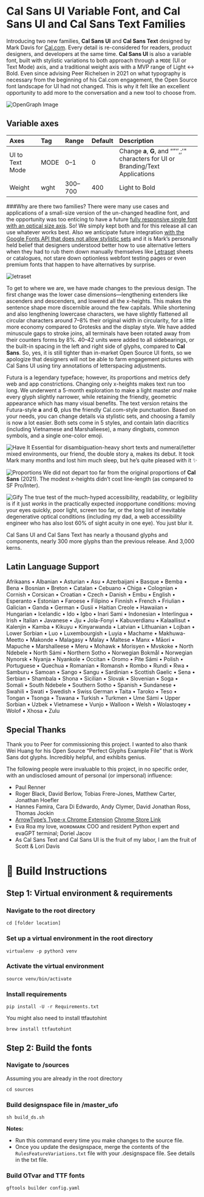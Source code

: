 # Cal Sans UI Variable Font, and Cal Sans UI and Cal Sans Text Families

Introducing two new families, **Cal Sans UI** and **Cal Sans Text** designed by Mark Davis for [Cal.com](https://refer.cal.com/davis). Every detail is re-considered for readers, product designers, and developers at the same time. **Cal Sans UI** is also a variable font, built with stylistic variations to both approach through a `MODE` (UI or Text Mode) axis, and a traditional weight axis with a MVP range of Light ↔ Bold. Even since advising Peer Richelsen in 2021 on what typography is necessary from the beginning of his Cal.com engagement, the Open Source font landscape for UI had not changed. This is why it felt like an excellent opportunity to add more to the conversation and a new tool to choose from.

![OpenGraph Image](documentation/images/1_opengraph.png)

## Variable axes

| Axes            | Tag  | Range   | Default | Description                                                                       |
| :-------------- | :--- | :------ | :------ | :-------------------------------------------------------------------------------- |
| UI to Text Mode | MODE | 0–1     | 0       | Change **a**, **G**, and “”‘’,;'" characters for UI or Branding/Text Applications | 
| Weight          | wght | 300–700 | 400     | Light to Bold                                                                     |

###Why are there two families?
There were many use cases and applications of a small-size version of the un-changed headline font, and the opportunity was too enticing to have a future [fully responsive single font with an optical size axis](https://www.reddit.com/r/typography/comments/1lhs7j5/cal_sans_but_with_a_size_axisopen_source_and/). So! We simply kept both and for this release all can use whatever works best. Also we anticipate future integration [with the Google Fonts API that does not allow stylistic sets](https://x.com/MarkFonts/status/1968066680762012039) and it is Mark’s personally held belief that designers understood better how to use alternative letters when they had to rub them down manually themselves like [Letraset](https://www.eyemagazine.com/feature/article/rub-down-revolution) sheets or catalogues, not stare down optionless webfont testing pages or even premium fonts that happen to have alternatives by surprise.

![letraset](documentation/images/2_aggb_letraset.png)

To get to where we are, we have made changes to the previous design. The first change was the lower case dimensions—lengthening extenders like ascenders and descenders, and lowered all the x-heights. This makes the sentence shape more discernible around the few capitals. While shortening and also lengthening lowercase characters, we have slightly flattened all circular characters around 7–8% their original width in circularity, for a little more economy compared to Grotesks and the display style. We have added minuscule gaps to stroke joins, all terminals have been rotated away from their counters forms by 8%. 40–42 units were added to all sidebearings, or the built-in spacing in the left and right side of glyphs, compared to **Cal Sans**. So, yes, it is still tighter than in-market Open Source UI fonts, so we apologize that designers will not be able to farm engagement pictures with Cal Sans UI using tiny annotations of letterspacing adjustments.

Futura is a legendary typeface; however, its proportions and metrics defy web and app constrictions. Changing only x-heights makes text run too long. We underwent a 5-month exploration to make a light master *and* make every glyph slightly narrower, while retaining the friendly, geometric appearance which has many visual benefits. The text version retains the Futura-style **a** and **G**, plus the friendly Cal.com-style punctuation. Based on your needs, you can change details via stylistic sets, and choosing a family is now a lot easier. Both sets come in 5 styles, and contain latin diacritics (including Vietnamese and Marshalleese), a many dingbats, common symbols, and a single one-color emoji.

![Have It](documentation/images/2_haveit.png)
Essential for disambiguation-heavy short texts and numeral/letter mixed environments, our friend, the double story a, makes its debut. It took Mark many months and lost him much sleep, but he’s quite pleased with it ✨

![Proportions](documentation/images/3_proportions.png)
We did not depart too far from the original proportions of **Cal Sans** (2021). The modest x-heights didn’t cost line-length (as compared to SF Pro/Inter).

![Gify](documentation/images/4_geometry.gif)
The true test of the much-hyped accessibility, readability, or legibility is if it just *works* in the practically expected *in*opportune conditions: moving your eyes quickly, poor light, screen too far, or the long list of inevitable degenerative optical conditions (including my dad, a web accessibility engineer who has also lost 60% of sight acuity in one eye). You just blur it.

Cal Sans UI and Cal Sans Text has nearly a thousand glyphs and components, nearly 300 more glyphs than the previous release. And 3,000 kerns.

## Latin Language Support
Afrikaans • Albanian • Asturian • Asu • Azerbaijani • Basque • Bemba • Bena • Bosnian • Breton • Catalan • Cebuano • Chiga • Colognian • Cornish • Corsican • Croatian • Czech • Danish • Embu • English • Esperanto • Estonian • Faroese • Filipino • Finnish • French • Friulian • Galician • Ganda • German • Gusii • Haitian Creole • Hawaiian • Hungarian • Icelandic • Ido • Igbo • Inari Sami • Indonesian • Interlingua • Irish • Italian • Javanese • Jju • Jola-Fonyi • Kabuverdianu • Kalaallisut • Kalenjin • Kamba • Kikuyu • Kinyarwanda • Latvian • Lithuanian • Lojban • Lower Sorbian • Luo • Luxembourgish • Luyia • Machame • Makhuwa-Meetto • Makonde • Malagasy • Malay • Maltese • Manx • Māori • Mapuche • Marshalleese • Meru • Mohawk • Morisyen • Mvskoke • North Ndebele • North Sámi • Northern Sotho • Norwegian Bokmål • Norwegian Nynorsk • Nyanja • Nyankole • Occitan • Oromo • Pite Sámi • Polish • Portuguese • Quechua • Romanian • Romansh • Rombo • Rundi • Rwa • Samburu • Samoan • Sango • Sangu • Sardinian • Scottish Gaelic • Sena • Serbian • Shambala • Shona • Sicilian • Slovak • Slovenian • Soga • Somali • South Ndebele • Southern Sotho • Spanish • Sundanese • Swahili • Swati • Swedish • Swiss German • Taita • Taroko • Teso • Tongan • Tsonga • Tswana • Turkish • Turkmen • Ume Sámi • Upper Sorbian • Uzbek • Vietnamese • Vunjo • Walloon • Welsh • Wolastoqey • Wolof • Xhosa • Zulu

## Special Thanks

Thank you to Peer for commissioning this project. I wanted to also thank Wei Huang for his Open Source “Perfect Glyphs Example File” that is Work Sans dot glyphs. Incredibly helpful, and exhibits genius.

The following people were invaluable to this project, in no specific order, with an undisclosed amount of personal (or impersonal) influence:

- Paul Renner
- Roger Black, David Berlow, Tobias Frere-Jones, Matthew Carter, Jonathan Hoefler
- Hannes Famira, Cara Di Edwardo, Andy Clymer, David Jonathan Ross, Thomas Jockin
- [ArrowType’s Type-x Chrome Extension](github.com/arrowtype/type-x) [Chrome Store Link](https://chromewebstore.google.com/detail/type-x/paelebbajjhdmomglaffoachiepobeag)
- Eva Roa my love, ᴡᴏʀᴅᴍᴀʀᴋ COO and resident Python expert and evaGPT terminal; Doriel Jacov
- As Cal Sans Text and Cal Sans UI is the fruit of my labor, I am the fruit of Scott & Lori Davis


# 🧰 Build Instructions

## Step 1: Virtual environment & requirements

### Navigate to the root directory
```
cd [folder location]
```

### Set up a virtual environment in the root directory

```
virtualenv -p python3 venv
```

### Activate the virtual environment

```
source venv/bin/activate
```

### Install requirements

```
pip install -U -r Requirements.txt
```

You might also need to install ttfautohint

```
brew install ttfautohint
```



## Step 2: Build the fonts


### Navigate to /sources
Assuming you are already in the root directory

```
cd sources
```

<!-- **Note:** The alternative Text glyphs are produced using stylistic sets in the source file. If you want to include new glyphs for Text Mode, please ensure to generate them at position `[0,5<MODE<1]` in the Text to UI Mode axis. -->


### Build designspace file in /master_ufo

```
sh build_ds.sh
```

**Notes:** 

- Run this command every time you make changes to the source file.
- Once you update the designspace, merge the contents of the `RulesFeatureVariations.txt` file with your .designspace file. See details in the txt file.

### Build OTvar and TTF fonts

```
gftools builder config.yaml
```

<!-- ### Build static TTF fonts

```
sh build-statics.sh
``` -->